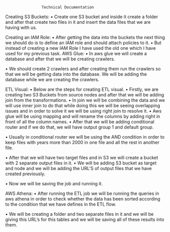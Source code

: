 					Technical Documentation 
Creating S3 Buckets:
•	Create one S3 bucket and inside it create a folder and after that create two files in it and insert the data files that we are having with us.
 
Creating an IAM Role: 
•	After getting the data into the buckets the next thing we should do is to define an IAM role and should attach policies to it.
•	But instead of creating a new IAM Role I have used the old one which I have used for my previous task.
AWS Glue:
•	In aws glue we will create a database and after that we will be creating crawlers.
 
•	We should create 2 crawlers and after creating them run the crawlers so that we will be getting data into the database. We will be adding the database while we are creating the crawlers.
 

ETL Visual: 
•	Below are the steps for creating ETL visual.
•	Firstly, we are creating two S3 Buckets from source nodes and after that we will be adding join from the transformations.
•	In join we will be combining the data and we will use inner join to do that while doing this we will be seeing overlapping issues and in order to solve it we will be using right join to resolve it.
•	Aws glue will be using mapping and will rename the columns by adding right in front of all the column names.
•	After that we will be adding conditional router and if we do that, we will have output group 1 and default group.
 
•	Usually in conditional router we will be using the AND condition in order to keep files with years more than 2000 in one file and all the rest in another file.
 
•	After that we will have two target files and in S3 we will create a bucket with 2 separate output files in it.
•	We will be adding S3 bucket as target and node and we will be adding the URL’S of output files that we have created previously.
 
•	Now we will be saving the job and running it.
 
AWS Athena:
•	After running the ETL job we will be running the queries in aws athena in order to check whether the data has been sorted according to the condition that we have defines in the ETL flow.
 
•	We will be creating a folder and two separate files in it and we will be giving this URL’s for this tables and we will be saving all of these results into them.
 



